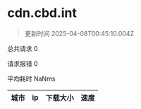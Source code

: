 
  # cdn.cbd.int

  > 更新时间 2025-04-08T00:45:10.004Z
  
  总共请求 0

  请求报错 0

  平均耗时 NaNms

|城市|ip|下载大小|速度|
|-----|----------|---|---|

  